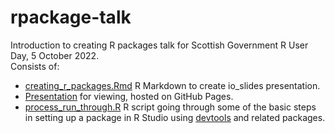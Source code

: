 # rpackage-talk
Introduction to creating R packages talk for Scottish Government R User Day, 5 October 2022.  
Consists of:
- [creating_r_packages.Rmd](https://github.com/tomwilsonsco/rpackage-talk/blob/main/creating_r_packages.Rmd) R Markdown to create io_slides presentation.
- [Presentation](https://tomwilsonsco.github.io/rpackage-talk/#1) for viewing, hosted on GitHub Pages.
- [process_run_through.R](https://github.com/tomwilsonsco/rpackage-talk/blob/main/process_run_through.R) R script going through some of the basic steps in setting up a package in R Studio using [devtools](https://cran.r-project.org/web/packages/devtools/index.html) and related packages.

